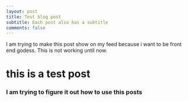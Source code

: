 ```yaml
---
layout: post
title: Test blog post
subtitle: Each post also has a subtitle
comments: false
---
```



I am trying to make this post show on my feed because i want to be front end godess.
This is not working until now.

# this is a test post

### I am trying to figure it out how to use this posts
